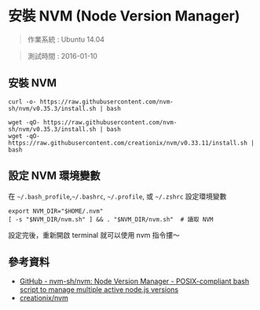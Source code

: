 # 安裝 NVM (Node Version Manager)

> 作業系統 : Ubuntu 14.04

> 測試時間 : 2016-01-10

## 安裝 NVM

```shell
curl -o- https://raw.githubusercontent.com/nvm-sh/nvm/v0.35.3/install.sh | bash
```

```shell
wget -qO- https://raw.githubusercontent.com/nvm-sh/nvm/v0.35.3/install.sh | bash
wget -qO- https://raw.githubusercontent.com/creationix/nvm/v0.33.11/install.sh | bash
```

## 設定 NVM 環境變數

在 `~/.bash_profile`,`~/.bashrc`, `~/.profile`, 或 `~/.zshrc` 設定環境變數

```shell
export NVM_DIR="$HOME/.nvm"
[ -s "$NVM_DIR/nvm.sh" ] && . "$NVM_DIR/nvm.sh"  # 讀取 NVM
```

設定完後，重新開啟 terminal 就可以使用 nvm 指令摟～

## 參考資料
* [GitHub - nvm-sh/nvm: Node Version Manager - POSIX-compliant bash script to manage multiple active node.js versions](https://github.com/nvm-sh/nvm)
* [creationix/nvm](https://github.com/creationix/nvm)
